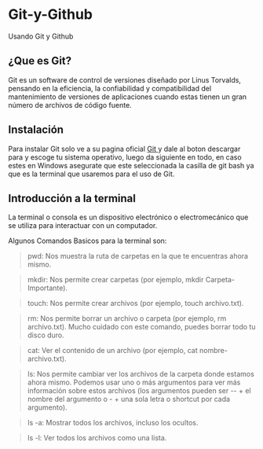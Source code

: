 # Git-y-Github
Usando Git y Github

## ¿Que es Git?
Git es un software de control de versiones diseñado por Linus Torvalds, pensando en la eficiencia, la confiabilidad y compatibilidad del mantenimiento de versiones de aplicaciones cuando estas tienen un gran número de archivos de código fuente.

## Instalación
Para instalar Git solo ve a su pagina oficial [ Git ](https://git-scm.com/) y dale al boton descargar para y escoge tu sistema operativo, luego da siguiente en todo, en caso estes en Windows asegurate que este seleccionada la casilla de git bash ya que es la terminal que usaremos para el uso de Git.

## Introducción a la terminal
La terminal o consola es un dispositivo electrónico o electromecánico que se utiliza para interactuar con un computador. 

Algunos Comandos Basicos para la terminal son:

> pwd: Nos muestra la ruta de carpetas en la que te encuentras ahora mismo.

> mkdir: Nos permite crear carpetas (por ejemplo, mkdir Carpeta-Importante).

> touch: Nos permite crear archivos (por ejemplo, touch archivo.txt).

> rm: Nos permite borrar un archivo o carpeta (por ejemplo, rm archivo.txt). Mucho cuidado con este comando, puedes borrar todo tu disco duro.

> cat: Ver el contenido de un archivo (por ejemplo, cat nombre-archivo.txt).

>ls: Nos permite cambiar ver los archivos de la carpeta donde estamos ahora mismo. Podemos usar uno o más argumentos para ver más información sobre estos archivos (los argumentos pueden ser -- + el nombre del argumento o - + una sola letra o shortcut por cada argumento). 

> ls -a: Mostrar todos los archivos, incluso los ocultos.

> ls -l: Ver todos los archivos como una lista.